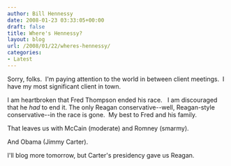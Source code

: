 ```yaml
---
author: Bill Hennessy
date: 2008-01-23 03:33:05+00:00
draft: false
title: Where's Hennessy?
layout: blog
url: /2008/01/22/wheres-hennessy/
categories:
- Latest
---
```


Sorry, folks.  I'm paying attention to the world in between client meetings.  I have my most significant client in town.

I am heartbroken that Fred Thompson ended his race.   I am discouraged that he _had_ to end it. The only Reagan conservative--well, Reagan-style conservative--in the race is gone.  My best to Fred and his family.

That leaves us with McCain (moderate) and Romney (smarmy).

And Obama (Jimmy Carter).

I'll blog more tomorrow, but Carter's presidency gave us Reagan.
